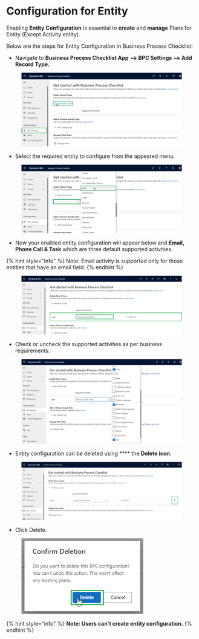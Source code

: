 # Configuration for Entity

Enabling **Entity Configuration** is essential to **create** and **manage** Plans for Entity (Except Activity entity).

Below are the steps for Entity Configuration in Business Process Checklist:

* Navigate to **Business Process Checklist App** **--> BPC Settings --> Add Record Type.**

<figure><img src="../../.gitbook/assets/Entity Configuration_1 (1).png" alt=""><figcaption></figcaption></figure>

* Select the required entity to configure from the appeared menu.

<figure><img src="../../.gitbook/assets/Entity Configuration_2 (1).png" alt=""><figcaption></figcaption></figure>

* Now your enabled entity configuration will appear below and **Email, Phone Call & Task** which are three default supported activities.

{% hint style="info" %}
Note: Email activity is supported only for those entities that have an email field.
{% endhint %}

<figure><img src="../../.gitbook/assets/Entity Configuration_3 (2).png" alt=""><figcaption></figcaption></figure>

* Check or uncheck the supported activities as per business requirements.&#x20;

<figure><img src="../../.gitbook/assets/Entity Configuration_11.png" alt=""><figcaption></figcaption></figure>

* Entity configuration can be deleted using **** the **Delete icon**.

<figure><img src="../../.gitbook/assets/Entity Configuration_4 (1).png" alt=""><figcaption></figcaption></figure>

* Click Delete.

<figure><img src="../../.gitbook/assets/Entity Configuration_5 (1).png" alt=""><figcaption></figcaption></figure>

{% hint style="info" %}
**Note: Users can't create entity configuration.**
{% endhint %}

